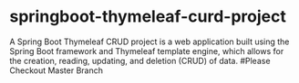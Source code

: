 # springboot-thymeleaf-curd-project
A Spring Boot Thymeleaf CRUD project is a web application built using the Spring Boot framework and Thymeleaf template engine, which allows for the creation, reading, updating, and deletion (CRUD) of data.
#Please Checkout Master Branch
